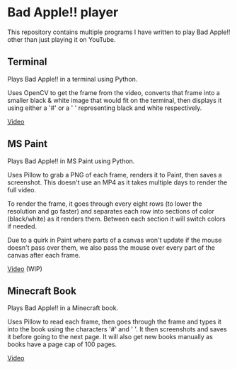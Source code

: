 # Bad Apple!! player

This repository contains multiple programs I have written to play Bad Apple!! other than just playing it on YouTube.

## Terminal

Plays Bad Apple!! in a terminal using Python.

Uses OpenCV to get the frame from the video, converts that frame into a smaller black & white image that would fit on the terminal, then displays it using either a '#' or a ' ' representing black and white respectively.

[Video](https://youtu.be/dZlLGa9qXyg)

## MS Paint

Plays Bad Apple!! in MS Paint using Python.

Uses Pillow to grab a PNG of each frame, renders it to Paint, then saves a screenshot. This doesn't use an MP4 as it takes multiple days to render the full video.

To render the frame, it goes through every eight rows (to lower the resolution and go faster) and separates each row into sections of color (black/white) as it renders them. Between each section it will switch colors if needed.

Due to a quirk in Paint where parts of a canvas won't update if the mouse doesn't pass over them, we also pass the mouse over every part of the canvas after each frame.

[Video](https://youtu.be/wDVdneDsAUk) (WIP)

## Minecraft Book

Plays Bad Apple!! in a Minecraft book.

Uses Pillow to read each frame, then goes through the frame and types it into the book using the characters '#' and ' '. It then screenshots and saves it before going to the next page. It will also get new books manually as books have a page cap of 100 pages.

[Video](https://youtu.be/9gVhg2QZRA4)